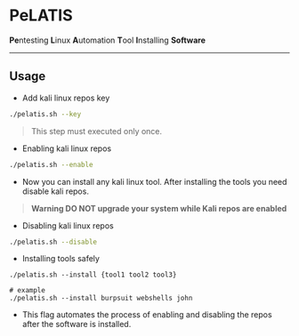 # PeLATIS

**Pe**ntesting **L**inux **A**utomation **T**ool **I**nstalling **Software**

---

## Usage

- Add kali linux repos key

```bash
./pelatis.sh --key
```
> This step must executed only once.

- Enabling kali linux repos

```bash
./pelatis.sh --enable
```
- Now you can install any kali linux tool. After installing the tools you need disable kali repos.

> **Warning DO NOT upgrade your system while Kali repos are enabled**

- Disabling kali linux repos

```bash
./pelatis.sh --disable
```

- Installing tools safely

```
./pelatis.sh --install {tool1 tool2 tool3}

# example
./pelatis.sh --install burpsuit webshells john
```
- This flag automates the process of enabling and disabling the repos after the software is installed.
